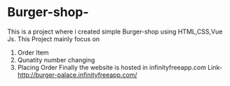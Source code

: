 # Burger-shop-
This is a project where i created simple Burger-shop using HTML,CSS,Vue Js.
This Project mainly focus on  
1. Order Item 
2. Qunatity number changing
3. Placing Order
Finally the website is hosted in infinityfreeapp.com
Link-  http://burger-palace.infinityfreeapp.com/
